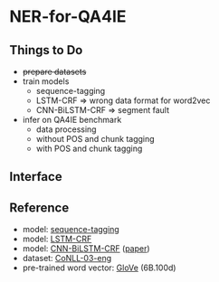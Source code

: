 # NER-for-QA4IE

## Things to Do

- ~~prepare datasets~~
- train models
    - sequence-tagging
    - LSTM-CRF => wrong data format for word2vec
    - CNN-BiLSTM-CRF => segment fault
- infer on QA4IE benchmark
    - data processing
    - without POS and chunk tagging
    - with POS and chunk tagging

## Interface



## Reference

- model: [sequence-tagging](https://github.com/guillaumegenthial/sequence_tagging)
- model: [LSTM-CRF](https://github.com/heshenghuan/LSTM-CRF)
- model: [CNN-BiLSTM-CRF](https://github.com/XuezheMax/NeuroNLP2) ([paper](http://www.cs.cmu.edu/~xuezhem/publications/P16-1101.pdf))
- dataset: [CoNLL-03-eng](https://github.com/glample/tagger/tree/master/dataset)
- pre-trained word vector: [GloVe](https://nlp.stanford.edu/projects/glove/) (6B.100d)